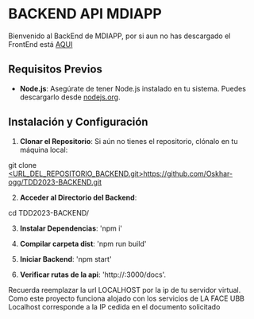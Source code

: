 # BACKEND API MDIAPP
Bienvenido al BackEnd de MDIAPP, por si aun no has descargado el FrontEnd está [AQUI](https://github.com/Oskhar-ogg/TDD2023-1")

## Requisitos Previos

- **Node.js**: Asegúrate de tener Node.js instalado en tu sistema. Puedes descargarlo desde [nodejs.org](https://nodejs.org/).

## Instalación y Configuración

1. **Clonar el Repositorio**: Si aún no tienes el repositorio, clónalo en tu máquina local:

git clone [<URL_DEL_REPOSITORIO_BACKEND.git>](https://github.com/Oskhar-ogg/TDD2023-BACKEND.git)https://github.com/Oskhar-ogg/TDD2023-BACKEND.git
 
2. **Acceder al Directorio del Backend**:

cd TDD2023-BACKEND/

3. **Instalar Dependencias**:
'npm i'

4. **Compilar carpeta dist**:
   'npm run build'

5. **Iniciar Backend**:
   'npm start'

6. **Verificar rutas de la api**:
   'http://<localhost>:3000/docs'.

Recuerda reemplazar la url LOCALHOST por la ip de tu servidor virtual.
Como este proyecto funciona alojado con los servicios de LA FACE UBB
Localhost corresponde a la IP cedida en el documento solicitado
   


